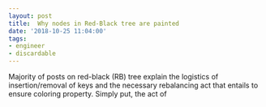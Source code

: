 ```yaml
---
layout: post
title:  Why nodes in Red-Black tree are painted
date: '2018-10-25 11:04:00'
tags:
- engineer
- discardable
---
```


Majority of posts on red-black (RB) tree explain the logistics of insertion/removal of keys and the necessary rebalancing act that entails to ensure coloring property. Simply put, the act of 